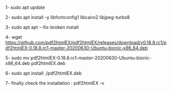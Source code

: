 1- sudo apt update

2- sudo apt install -y libfontconfig1 libcairo2 libjpeg-turbo8

3- sudo apt apt --fix-broken install

4- wget https://github.com/pdf2htmlEX/pdf2htmlEX/releases/download/v0.18.8.rc1/pdf2htmlEX-0.18.8.rc1-master-20200630-Ubuntu-bionic-x86_64.deb

5- sudo mv pdf2htmlEX-0.18.8.rc1-master-20200630-Ubuntu-bionic-x86_64.deb pdf2htmlEX.deb

6- sudo apt install ./pdf2htmlEX.deb

7- finally check the installation : pdf2htmlEX -v
